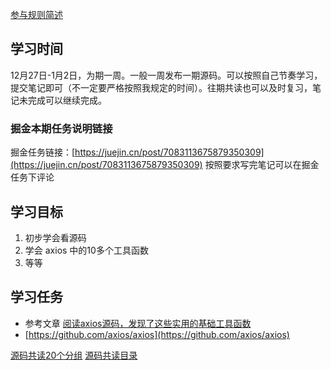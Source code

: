 [参与规则简述](https://www.yuque.com/ruochuan12/notice/gm51y6?view=doc_embed)
## 学习时间
12月27日-1月2日，为期一周。一般一周发布一期源码。可以按照自己节奏学习，提交笔记即可（不一定要严格按照我规定的时间）。往期共读也可以及时复习，笔记未完成可以继续完成。

### 掘金本期任务说明链接

掘金任务链接：[https://juejin.cn/post/7083113675879350309](https://juejin.cn/post/7083113675879350309)
按照要求写完笔记可以在掘金任务下评论
## 学习目标

1. 初步学会看源码
2. 学会 axios 中的10多个工具函数
3. 等等
## 学习任务

- 参考文章 [阅读axios源码，发现了这些实用的基础工具函数](https://juejin.cn/post/7042610679815241758)
- [https://github.com/axios/axios](https://github.com/axios/axios)

[源码共读20个分组](https://www.yuque.com/go/doc/56866898?view=doc_embed)
[源码共读目录](https://www.yuque.com/go/doc/55657026?view=doc_embed)
